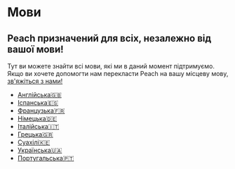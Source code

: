 # Мови

## Peach призначений для всіх, незалежно від вашої мови!

Тут ви можете знайти всі мови, які ми в даний момент підтримуємо.
Якщо ви хочете допомогти нам перекласти Peach на вашу місцеву мову, [зв'яжіться з нами!](mailto:hello@peachbitcoin.com)

- [Англійська🇬🇧](/)
- [Іспанська🇪🇸](/es)
- [Французька🇫🇷](/fr)
- [Німецька🇩🇪](/de)
- [Італійська🇮🇹](/it)
- [Грецька🇬🇷](/el)
- [Суахілі🇰🇪](/sw)
- [Українська🇺🇦](/uk)
- [Португальська🇵🇹](/pt)
